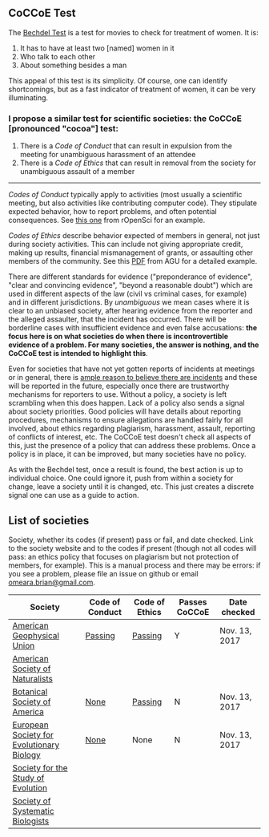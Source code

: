## CoCCoE Test

The [Bechdel Test](https://bechdeltest.com) is a test for movies to check for treatment of women. It is:

1. It has to have at least two [named] women in it
2. Who talk to each other
3. About something besides a man

This appeal of this test is its simplicity. Of course, one can identify shortcomings, but as a fast indicator of treatment of women, it can be very illuminating.

### I propose a similar test for scientific societies: the **CoCCoE** [pronounced "cocoa"] test:

1. There is a *Code of Conduct* that can result in expulsion from the meeting for unambiguous harassment of an attendee
2. There is a *Code of Ethics* that can result in removal from the society for unambiguous assault of a member

-------------------

*Codes of Conduct* typically apply to activities (most usually a scientific meeting, but also activities like contributing computer code). They stipulate expected behavior, how to report problems, and often potential consequences. See [this one](http://unconf17.ropensci.org/coc.html) from rOpenSci for an example.

*Codes of Ethics* describe behavior expected of members in general, not just during society activities. This can include not giving appropriate credit, making up results, financial mismanagement of grants, or assaulting other members of the community. See this [PDF](https://ethics.agu.org/files/2013/03/Scientific-Integrity-and-Professional-Ethics.pdf) from AGU for a detailed example.

There are different standards for evidence ("preponderance of evidence", "clear and convincing evidence", "beyond a reasonable doubt") which are used in different aspects of the law (civil vs criminal cases, for example) and in different jurisdictions. By *unambiguous* we mean cases where it is clear to an unbiased society, after hearing evidence from the reporter and the alleged assaulter, that the incident has occurred. There will be borderline cases with insufficient evidence and even false accusations: **the focus here is on what societies do when there is incontrovertible evidence of a problem. For many societies, the answer is nothing, and the CoCCoE test is intended to highlight this**.

Even for societies that have not yet gotten reports of incidents at meetings or in general, there is [ample reason to believe there are incidents](https://harassment.agu.org) and these will be reported in the future, especially once there are trustworthy mechanisms for reporters to use. Without a policy, a society is left scrambling when this does happen. Lack of a policy also sends a signal about society priorities. Good policies will have details about reporting procedures, mechanisms to ensure allegations are handled fairly for all involved, about ethics regarding plagiarism, harassment, assault, reporting of conflicts of interest, etc. The  CoCCoE test doesn't check all aspects of this, just the presence of a policy that can address these problems. Once a policy is in place, it can be improved, but many societies have no policy.

As with the Bechdel test, once a result is found, the best action is up to individual choice. One could ignore it, push from within a society for change, leave a society until it is changed, etc. This just creates a discrete signal one can use as a guide to action.

## List of societies

Society, whether its codes (if present) pass or fail, and date checked. Link to the society website and to the codes if present (though not all codes will pass: an ethics policy that focuses on plagiarism but not protection of members, for example). This is a manual process and there may be errors: if you see a problem, please file an issue on github or email omeara.brian@gmail.com.

| Society                                                               | Code of Conduct                                                           | Code of Ethics                                      | Passes CoCCoE | Date checked  |
| --------------------------------------------------------------------- | ------------------------------------------------------------------------- | --------------------------------------------------- | ------------- | ------------- |
| [American Geophysical Union](https://sites.agu.org)                   | [Passing](https://fallmeeting.agu.org/2016/agu-meetings-code-of-conduct/) | [Passing](https://ethics.agu.org)                   | Y             | Nov. 13, 2017 |
| [American Society of Naturalists](http://www.amnat.org/home.html)     |                                                                           |                                                     |               |               | 
| [Botanical Society of America](https://www.botany.org)                | [None](http://2017.botanyconference.org)                                  | [Passing](https://botany.org/governance/ethics.php) | N             | Nov. 13, 2017 |
| [European Society for Evolutionary Biology](http://eseb.org)          | [None](http://eseb2019.fi)                                                | None                                                | N             | Nov. 13, 2017 |
| [Society for the Study of Evolution](http://www.evolutionsociety.org) |                                                                           |                                                     |               |               |
|[Society of Systematic Biologists](http://www.systbio.org)                                                              |                                                                           |                                                     |               |               |
